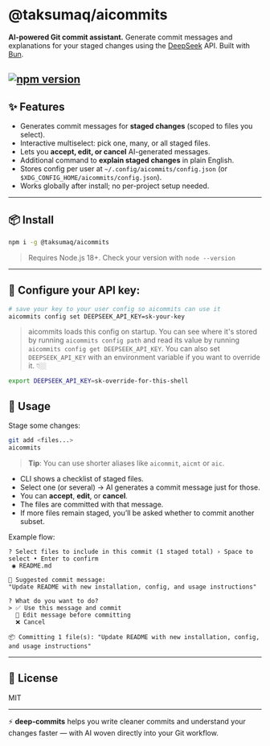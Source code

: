 # @taksumaq/aicommits

**AI-powered Git commit assistant.**
Generate commit messages and explanations for your staged changes using the [DeepSeek](https://platform.deepseek.com/) API.
Built with [Bun](https://bun.sh/).

[![npm version](https://img.shields.io/npm/v/%40taksumaq%2Faicommits.svg?color=blue)](https://www.npmjs.com/package/@taksumaq/aicommits)
---

## ✨ Features

* Generates commit messages for **staged changes** (scoped to files you select).
* Interactive multiselect: pick one, many, or all staged files.
* Lets you **accept, edit, or cancel** AI-generated messages.
* Additional command to **explain staged changes** in plain English.
* Stores config per user at `~/.config/aicommits/config.json` (or `$XDG_CONFIG_HOME/aicommits/config.json`).
* Works globally after install; no per-project setup needed.

---

## 📦 Install

```bash
npm i -g @taksumaq/aicommits
```

> Requires Node.js 18+. Check your version with `node --version`

---

## 🔐 Configure your API key:

```bash
# save your key to your user config so aicommits can use it
aicommits config set DEEPSEEK_API_KEY=sk-your-key
```
> aicommits loads this config on startup. You can see where it's stored by running  `aicommits config path` and read its value by running `aicommits config get DEEPSEEK_API_KEY`. You can also set `DEEPSEEK_API_KEY` with an environment variable if you want to override it. 👇🏼

```bash
export DEEPSEEK_API_KEY=sk-override-for-this-shell
```

## 🚀 Usage

Stage some changes:

```bash
git add <files...>
aicommits
```
> **Tip**: You can use shorter aliases like `aicommit`, `aicmt` or `aic`.

* CLI shows a checklist of staged files.
* Select one (or several) → AI generates a commit message just for those.
* You can **accept**, **edit**, or **cancel**.
* The files are committed with that message.
* If more files remain staged, you’ll be asked whether to commit another subset.

Example flow:

```
? Select files to include in this commit (1 staged total) › Space to select • Enter to confirm
 ◉ README.md

🧠 Suggested commit message:
"Update README with new installation, config, and usage instructions"

? What do you want to do?
> ✅ Use this message and commit
  📝 Edit message before committing
  ❌ Cancel

📦 Committing 1 file(s): "Update README with new installation, config, and usage instructions"
```

---

## 📄 License

MIT

---

⚡ **deep-commits** helps you write cleaner commits and understand your changes faster — with AI woven directly into your Git workflow.